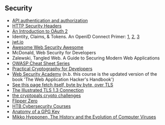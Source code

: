 ## Security

- [API authentication and authorization](https://idratherbewriting.com/learnapidoc/docapis_more_about_authorization.html)
- [HTTP Security Headers](https://nullsweep.com/http-security-headers-a-complete-guide/)
- [An Introduction to OAuth 2](https://www.digitalocean.com/community/tutorials/an-introduction-to-oauth-2)
- Identity, Claims, & Tokens. An OpenID Connect Primer: [1](https://developer.okta.com/blog/2017/07/25/oidc-primer-part-1), [2](https://developer.okta.com/blog/2017/07/25/oidc-primer-part-2), [3](https://developer.okta.com/blog/2017/08/01/oidc-primer-part-3)
- [jwt.io](https://jwt.io/)
- [Awesome Web Security Awesome](https://github.com/qazbnm456/awesome-web-security)
- McDonald, Web Security for Developers
- Zalewski, Tangled Web. A Guide to Securing Modern Web Applications
- [OWASP Cheat Sheet Series](https://cheatsheetseries.owasp.org/index.html)
- [Practical Cryptography for Developers](https://cryptobook.nakov.com/)
- [Web Security Academy](https://portswigger.net/web-security) (n.b. this course is the updated version of the book 'The Web Application Hacker's Handbook')
- [See this page fetch itself, byte by byte, over TLS](https://subtls.pages.dev/)
- [The Illustrated TLS 1.3 Connection](https://tls13.xargs.org/)
- [the cryptopals crypto challenges](https://cryptopals.com/)
- [Flipper Zero](https://flipperzero.one/)
- [HTB Cybersecurity Courses](https://academy.hackthebox.com/catalogue)
- [Anatomy of a GPG Key](https://davesteele.github.io/gpg/2014/09/20/anatomy-of-a-gpg-key/)
- [Mikko Hypponen, The History and the Evolution of Computer Viruses](https://archive.org/details/DEFCON_19_The_History_and_the_Evolution_of_Computer_Viruses)
